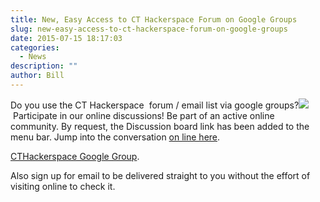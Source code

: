 ```yaml
---
title: New, Easy Access to CT Hackerspace Forum on Google Groups
slug: new-easy-access-to-ct-hackerspace-forum-on-google-groups
date: 2015-07-15 18:17:03
categories:
  - News
description: ""
author: Bill
---
```



Do you use the CT Hackerspace  forum / email list via google groups?![](http://aust-logistics.com/wp-content/uploads/2014/04/google-groups-420x420.jpg) Participate in our online discussions! Be part of an active online community. By request, the Discussion board link has been added to the menu bar. Jump into the conversation [on line here](https://groups.google.com/forum/#!forum/cthackerspace).

[CTHackerspace Google Group](https://groups.google.com/forum/#!forum/cthackerspace).

Also sign up for email to be delivered straight to you without the effort of visiting online to check it.
